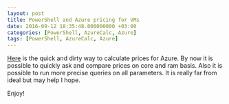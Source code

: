 ```yaml
---
layout: post
title: PowerShell and Azure pricing for VMs
date: 2016-09-12 18:35:48.000000000 +03:00
categories: [PowerShell, AzureCalc, Azure]
tags: [PowerShell, AzureCalc, Azure]
---
```

[Here](https://github.com/eosfor/AzureCalc) is the quick and dirty way to calculate prices for Azure. By now it is possible to quickly ask and compare prices on core and ram basis. Also it is possible to run more precise queries on all parameters. It is really far from ideal but may help I hope.

Enjoy!
